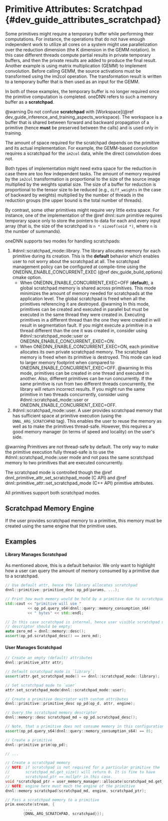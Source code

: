 Primitive Attributes: Scratchpad {#dev_guide_attributes_scratchpad}
===================================================================

Some primitives might require a temporary buffer while performing their
computations. For instance, the operations that do not have enough independent
work to utilize all cores on a system might use parallelization over the
reduction dimension (the K dimension in the GEMM notation). In this case
different threads compute partial results in private temporary buffers, and
then the private results are added to produce the final result. Another
example is using matrix multiplication (GEMM) to implement convolution.
Before calling GEMM, the source activations must be transformed using the
im2col operation. The transformation result is written to a temporary buffer
that is then used as an input for the GEMM.

In both of these examples, the temporary buffer is no longer required
once the primitive computation is completed. oneDNN refers to such a
memory buffer as a **scratchpad**.

@warning
    Do not confuse **scratchpad** with
    [Workspace](@ref dev_guide_inference_and_training_aspects_workspace).
    The workspace is a buffer that is shared between forward and backward
    propagation of a primitive (hence **must** be preserved between the calls)
    and is used only in training.

The amount of space required for the scratchpad depends on the
primitive and its actual implementation. For example, the GEMM-based
convolution requires a scratchpad for the `im2col` data, while the
direct convolution does not.

Both types of implementation might need extra space for the reduction in case
there are too few independent tasks. The amount of memory required by the
`im2col` transformation is proportional to the size of the source image
multiplied by the weights spatial size. The size of a buffer for reduction is
proportional to the tensor size to be reduced (e.g., `diff_weights` in the
case of backward by weights) multiplied by the number of threads in the
reduction groups (the upper bound is the total number of threads).

By contrast, some other primitives might require very little extra space. For
instance, one of the implementation of the @ref dnnl::sum primitive requires
temporary space only to store the pointers to data for each and every input
array (that is, the size of the scratchpad is `n * sizeof(void *)`, where `n` is
the number of summands).

oneDNN supports two modes for handling scratchpads:
1. #dnnl::scratchpad_mode::library.
   The library allocates memory for each primitive during its creation. This
   is the **default** behavior which enables user to not worry about the
   scratchpad at all.
   The scratchpad management policy can be configured at compile-time
   using the ONEDNN_ENABLE_CONCURRENT_EXEC (@ref dev_guide_build_options)
   cmake option.
   - When ONEDNN_ENABLE_CONCURRENT_EXEC=OFF (**default**), a global scratchpad
      memory is  shared across primitives. This mode minimizes the
      amount of memory needed for scratchpads at the application level. The global
      scratchpad is freed when all the primitives referencing it are destroyed.
      @warning
      In this mode, primitives can be created and executed in parallel but must
      be executed in the same thread they were created in. Executing primitives
      in a different thread than the one they were created in will result in
      segmentation fault. If you might execute a primitive in a thread
      different than the one it was created in, consider using
      #dnnl::scratchpad_mode::user or ONEDNN_ENABLE_CONCURRENT_EXEC=ON.
   - When ONEDNN_ENABLE_CONCURRENT_EXEC=ON, each primitive allocates its own
      private scratchpad memory. The scratchpad memory is freed when its
      primitive is destroyed. This mode can lead to larger memory footprint when
      compared to ONEDNN_ENABLE_CONCURRENT_EXEC=OFF.
      @warning
      In this mode, primitives can be created in one thread and executed in
      another. Also, different primitives can be run concurrently.
      If the same primitive is run from two different threads concurrently,
      the library will return incorrect results.
      If you might run the same primitive in two threads concurrently, consider
      using #dnnl::scratchpad_mode::user or ONEDNN_ENABLE_CONCURRENT_EXEC=OFF.
2. #dnnl::scratchpad_mode::user.
   A user provides scratchpad memory that has sufficient space at primitive
   execution (using the `DNNL_ARG_SCRATCHPAD` tag). This enables the user to
   reuse the memory as well as to make the primitives thread-safe. However, this
   requires a good memory manager (in terms of speed and locality) on the user's
   side.

@warning
   Primitives are not thread-safe by default. The only way to make the
   primitive execution fully thread-safe is to use the
   #dnnl::scratchpad_mode::user mode and not pass the same scratchpad memory to
   two primitives that are executed concurrently.

The scratchpad mode is controlled though the
@ref dnnl_primitive_attr_set_scratchpad_mode (C API) and
@ref dnnl::primitive_attr::set_scratchpad_mode (C++ API) primitive attributes.

All primitives support both scratchpad modes.

## Scratchpad Memory Engine

If the user provides scratchpad memory to a primitive, this memory must be
created using the same engine that the primitive uses.

## Examples

#### Library Manages Scratchpad

As mentioned above, this is a default behavior. We only want to highlight how a
user can query the amount of memory consumed by a primitive due to a scratchpad.

~~~cpp
// Use default attr, hence the library allocates scratchpad
dnnl::primitive::primitive_desc op_pd(params, ...);

// Print how much memory would be hold by a primitive due to scratchpad
std::cout << "primitive will use "
          << op_pd.query_s64(dnnl::query::memory_consumption_s64)
          << " bytes" << std::endl;

// In this case scratchpad is internal, hence user visible scratchpad memory
// descriptor should be empty:
auto zero_md = dnnl::memory::desc();
assert(op_pd.scratchpad_desc() == zero_md);
~~~

#### User Manages Scratchpad

~~~cpp
// Create an empty (default) attributes
dnnl::primitive_attr attr;

// Default scratchpad mode is `library`:
assert(attr.get_scratchpad_mode() == dnnl::scratchpad_mode::library);

// Set scratchpad mode to `user`
attr.set_scratchpad_mode(dnnl::scratchpad_mode::user);

// Create a primitive descriptor with custom attributes
dnnl::primitive::primitive_desc op_pd(op_d, attr, engine);

// Query the scratchpad memory descriptor
dnnl::memory::desc scratchpad_md = op_pd.scratchpad_desc();

// Note, that a primitive does not consume memory in this configuration:
assert(op_pd.query_s64(dnnl::query::memory_consumption_s64) == 0);

// Create a primitive
dnnl::primitive prim(op_pd);

// ...

// Create a scratchpad memory
// NOTE: if scratchpad is not required for a particular primitive the
//       scratchpad_md.get_size() will return 0. It is fine to have
//       scratchpad_ptr == nullptr in this case.
void *scratchpad_ptr = user_memory_manager::allocate(scratchpad_md.get_size());
// NOTE: engine here must much the engine of the primitive
dnnl::memory scratchpad(scratchpad_md, engine, scratchpad_ptr);

// Pass a scratchpad memory to a primitive
prim.execute(stream, {
        ...,
        {DNNL_ARG_SCRATCHPAD, scratchpad}});
~~~
